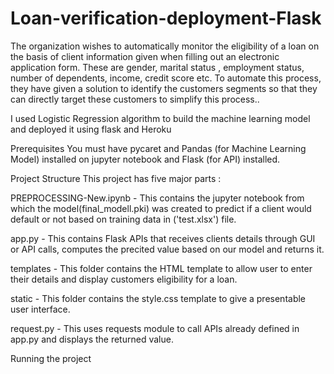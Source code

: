 # Loan-verification-deployment-Flask
The organization wishes to automatically monitor the eligibility of a loan on the basis of client information given when filling out an electronic application form. These are gender, marital status , employment status, number of dependents, income, credit score etc.  To automate this process, they have given a solution to identify the customers segments so that they can directly target these customers to simplify this process..

I used Logistic Regression algorithm to build the machine learning model and deployed it using flask and Heroku


Prerequisites
You must have pycaret and Pandas (for Machine Learning Model) installed on jupyter notebook and Flask (for API) installed.

Project Structure
This project has five major parts :

PREPROCESSING-New.ipynb - This contains the jupyter notebook from which the model(final_modell.pki) was created to predict if a client would default or not based on training data in ('test.xlsx') file.


app.py - This contains Flask APIs that receives clients details through GUI or API calls, computes the precited value based on our model and returns it.


templates - This folder contains the HTML template to allow user to enter their details and display customers eligibility for a loan.


static - This folder contains the style.css template to give a presentable user interface.

request.py - This uses requests module to call APIs already defined in app.py and displays the returned value.


Running the project
